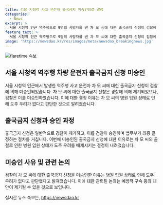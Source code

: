 ```yaml
---
title: 검찰 시청역 사고 운전자 출국금지 미승인으로 결정
categories:
  - News
excerpt: >
  서울 시청역 인근 역주행으로 9명의 사망자를 낸 차 모 씨에 대한 출국금지 신청이 검찰에 의해 미승인되었습니다. 이는 경찰이 신청하고 법무부가 최종 결정을 내리는 일련의 과정에서 발생한 결정으로, 차 씨가 병원에 입원 중이어서 도주할 우려가 없다는 이유가 밝혀졌습니다.
feature_text: >
  서울 시청역 인근 역주행으로 9명의 사망자를 낸 차 모 씨에 대한 출국금지 신청이 검찰에 의해 미승인되었습니다. 이는 경찰이 신청하고 법무부가 최종 결정을 내리는 일련의 과정에서 발생한 결정으로, 차 씨가 병원에 입원 중이어서 도주할 우려가 없다는 이유가 밝혀졌습니다.
image: 'https://newsdao.kr/res/images/meta/newsdao_breakingnews.jpg'
---
```


<p><img src="https://newsdao.kr/res/images/meta/newsdao_breakingnews.jpg" alt="flaretime 속보" /></p>

<h2 data-ke-size="size26">서울 시청역 역주행 차량 운전자 출국금지 신청 미승인</h2>

<p data-ke-size="size16">서울 시청역 인근에서 발생한 역주행 사고 운전자 차 모 씨에 대한 출국금지 신청이 검찰에 의해 미승인되었습니다. 차 모 씨에 대한 출국금지 신청은 경찰에 의해 제기되었으나, 검찰은 이를 미승인하였습니다. 이에 대한 결정 이유는 차 모 씨의 병원 입원 상태로 인해 도주 우려가 없다고 판단한 것으로 알려졌습니다.</p>

<h2 data-ke-size="size26">출국금지 신청과 승인 과정</h2>

<p data-ke-size="size16">출국금지 신청은 일반적으로 경찰이 제기하고, 이를 검찰이 승인하며 법무부가 최종 결정하는 절차를 거칩니다. 이번에 미승인된 출국금지 신청에 대한 이유로는 차 모 씨의 골절로 인한 병원 입원 상태가 도주 우려를 배제시키는 결정이 내려졌습니다.</p>

<h2 data-ke-size="size26">미승인 사유 및 관련 논의</h2>

<p data-ke-size="size16">검찰이 차 모 씨에 대한 출국금지 신청을 미승인한 이유는 병원 입원 상태로 인해 도주 우려가 없다고 판단했다고 밝혀졌습니다. 이에 대한 관련된 논의는 예방적 구속 등의 대안이 제기될 수 있을 것으로 보입니다.</p>
실시간 뉴스 속보는, <a href="https://newsdao.kr" rel="dofollow">https://newsdao.kr</a>


